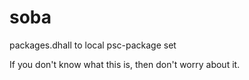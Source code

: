 # soba

packages.dhall to local psc-package set

If you don't know what this is, then don't worry about it.
